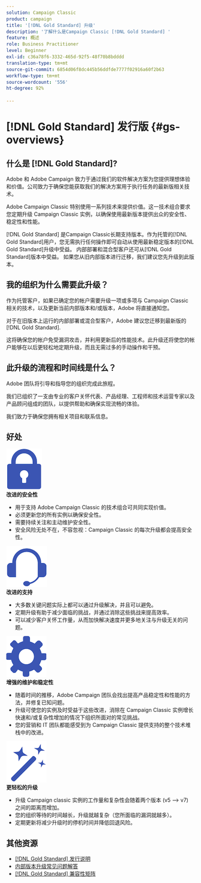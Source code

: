```yaml
---
solution: Campaign Classic
product: campaign
title: '[!DNL Gold Standard] 升级'
description: '了解什么是Campaign Classic [!DNL Gold Standard] '
feature: 概述
role: Business Practitioner
level: Beginner
exl-id: c36a78f6-3332-465d-92f5-48f70b8bdddd
translation-type: tm+mt
source-git-commit: 6854d06f8dc445b56ddfde7777f02916a60f2b63
workflow-type: tm+mt
source-wordcount: '556'
ht-degree: 92%

---
```


# [!DNL Gold Standard] 发行版  {#gs-overviews}

## 什么是 [!DNL Gold Standard]?

Adobe 和 Adobe Campaign 致力于通过我们的软件解决方案为您提供理想体验和价值。公司致力于确保您能获取我们的解决方案用于执行任务的最新版相关技术。

Adobe Campaign Classic 特别使用一系列技术来提供价值。这一技术组合要求您定期升级 Campaign Classic 实例，以确保使用最新版本提供出众的安全性、稳定性和性能。

[!DNL Gold Standard] 是Campaign Classic长期支持版本。作为托管的[!DNL Gold Standard]用户，您无需执行任何操作即可自动从使用最新稳定版本的[!DNL Gold Standard]升级中受益。 内部部署和混合型客户还可从[!DNL Gold Standard]版本中受益。 如果您从旧内部版本进行迁移，我们建议您先升级到此版本。

## 我的组织为什么需要此升级？

作为托管客户，如果已确定您的帐户需要升级一项或多项与 Campaign Classic 相关的技术，以及更新当前内部版本和/或版本，Adobe 将直接通知您。

对于在旧版本上运行的内部部署或混合型客户，Adobe 建议您迁移到最新版的 [!DNL Gold Standard].

这将确保您的帐户免受漏洞攻击，并利用更新后的性能技术。此升级还将使您的帐户能够在以后更轻松地定期升级，而且无需过多的手动操作和干预。

## 此升级的流程和时间线是什么？

Adobe 团队将引导和指导您的组织完成此旅程。

我们已组织了一支由专业的客户关怀代表、产品经理、工程师和技术运营专家以及产品顾问组成的团队，以提供帮助和确保实现流畅的体验。

我们致力于确保您拥有相关项目和联系信息。

## 好处

<tr>
  <td>
      <img alt="安全性" src="assets/do-not-localize/security.png"/>
    <div>
    <strong>改进的安全性</strong>
    </div>
    <ul>
    <li>用于支持 Adobe Campaign Classic 的技术组合可共同实现价值。</li>
    <li>必须更新您的所有实例以确保安全性。</li>
    <li>需要持续关注和主动维护安全性。</li>
    <li>安全风险无处不在，不容忽视：Campaign Classic 的每次升级都会提高安全性。</li>
    </ul>
  </td>

<td>
      <img alt="支持" src="assets/do-not-localize/support.png" />
    <div>
    <strong>改进的支持</strong>
    </div>
    <ul>
    <li>大多数关键问题实际上都可以通过升级解决，并且可以避免。</li>
    <li>定期升级有助于减少面临的挑战，并通过消除这些挑战来提高效率。</li>
    <li>可以减少客户关怀工作量，从而加快解决速度并更多地关注与升级无关的问题。</li>
    </ul>
  </td>
</tr>

<tr>
  <td>
      <img alt="维护" src="assets/do-not-localize/maintenance.png"/>
    <div>
    <strong>增强的维护和稳定性</strong>
    </div>
    <ul>
    <li>随着时间的推移，Adobe Campaign 团队会找出提高产品稳定性和性能的方法，并修复已知问题。</li>
    <li>升级可使您的实例及时受益于这些改进，消除在 Campaign Classic 实例增长快速和/或复杂性增加的情况下组织所面对的常见挑战。</li>
    <li>您的营销和 IT 团队都能感受到为 Campaign Classic 提供支持的整个技术堆栈中的改进。</li>
    </ul>
  </td>

<td>
      <img alt="内部版本升级" src="assets/do-not-localize/upgrades.png" />
    <div>
    <strong>更轻松的升级</strong>
    </a>
    </div>
    <ul>
    <li>升级 Campaign classic 实例的工作量和复杂性会随着两个版本 (v5 --&gt; v7) 之间的距离而增加。</li>
    <li>您的组织等待的时间越长，升级就越复杂（您所面临的漏洞就越多）。</li>
    <li>定期更新将减少升级时的停机时间并降低回退风险。</li>
    </ul>
  </td>
</tr>
</table>

## 其他资源

* [[!DNL Gold Standard] 发行说明](gold-standard.md)
* [内部版本升级常见问题解答](../../platform/using/faq-build-upgrade.md)
* [[!DNL Gold Standard] 兼容性矩阵](compatibility-matrix-gs.md)
